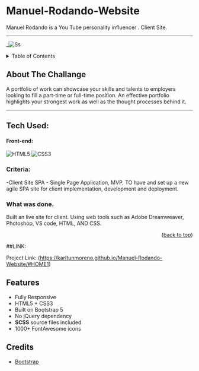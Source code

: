 # Manuel-Rodando-Website
Manuel Rodando is a You Tube personality influencer .  Client Site.
_____________________________________________________________________________________________________________________________________________

_![Ss](https://media-exp1.licdn.com/dms/image/C5622AQFp82Ufn2rSsQ/feedshare-shrink_800/0/1668110597441?e=1671062400&v=beta&t=YGAyYT3_FSQI_rpiMMETty4HqZR9M5bWx_MRtPiUwJY)

<!-- TABLE OF CONTENTS -->
<details>
  <summary>Table of Contents</summary>
  <ol>
    <li>
      <a href="#about-the-project">About The Project</a>
    </li>
    <li>
        <a href="#contact">Contact</a>
    </li>

  </ol>
</details>

<!-- ABOUT THE PROJECT -->
## About The Challange 


A portfolio of work can showcase your skills and talents to employers looking to fill a part-time or full-time position. An effective portfolio highlights your strongest work as well as the thought processes behind it. 

_______________________________________________________________________________________________________________________________________________________________

## Tech Used:

  #### Front-end:
 
![HTML5](https://img.shields.io/badge/html5-%23E34F26.svg?logo=html5&logoColor=white&style=for-the-badge)
![CSS3](https://img.shields.io/badge/css3-%231572B6.svg?logo=css3&logoColor=white&style=for-the-badge)



### Criteria:

-Client Site SPA - Single Page Application, MVP, TO have and set up a new agile SPA site for client implementation, development and deployment.

### What was done.

Built an live site for client. Using web tools such as Adobe Dreamweaver, Photoshop, VS code, HTML, AND CSS.


<p align="right">(<a href="#top">back to top</a>)</p>

##LINK:

Project Link: (https://karltunmoreno.github.io/Manuel-Rodando-Website/#HOME1)

<!-- MARKDOWN LINKS & IMAGES -->


## Features

-  Fully Responsive
-  HTML5 + CSS3
-  Built on Bootstrap 5
-  No jQuery dependency
-  **SCSS** source files included
-  1000+ FontAwesome icons


## Credits
- [Bootstrap](http://getbootstrap.com/)

